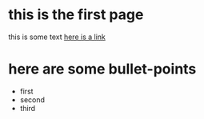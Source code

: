 # this is the first page
this is some text
[here is a link](https://google.com)

# here are some bullet-points
* first
* second
* third

